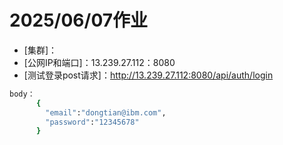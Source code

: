 # 2025/06/07作业
- [集群]：
- [公网IP和端口]：13.239.27.112：8080
- [测试登录post请求]：http://13.239.27.112:8080/api/auth/login
```bash
body：
      {
        "email":"dongtian@ibm.com",
        "password":"12345678"
      }
 
